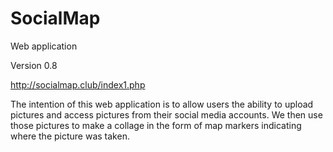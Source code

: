 # SocialMap
Web application

Version 0.8

http://socialmap.club/index1.php

The intention of this web application is to allow users the ability to upload pictures and access pictures from their social media accounts. We then use those pictures to make a collage in the form of map markers indicating where the picture was taken. 
